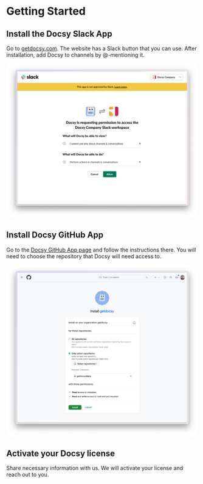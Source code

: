 # Getting Started

## Install the Docsy Slack App

Go to [getdocsy.com](https://getdocsy.com). The website has a Slack button that you can use. After installation, add Docsy to channels by @-mentioning it.

![Install Slack App](assets/install-slack-app.png)

## Install Docsy GitHub App

Go to the [Docsy GitHub App page](https://github.com/apps/getdocsy) and follow the instructions there. You will need to choose the repository that Docsy will need access to.

![Install GitHub App](assets/install-github-app.png)

## Activate your Docsy license

Share necessary information with us. We will activate your license and reach out to you.
